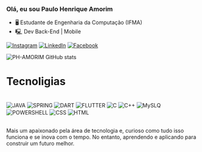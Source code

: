 ### Olá, eu sou Paulo Henrique Amorim

- 🖥️ Estudante de Engenharia da Computação (IFMA)
- 🖳  Dev Back-End | Mobile 

[![Instagram](https://img.shields.io/badge/Instagram-E4405F?style=for-the-badge&logo=instagram&logoColor=white)](https://instagram.com/p.h.amorim_m/)
[![LinkedIn](https://img.shields.io/badge/LinkedIn-0077B5?style=for-the-badge&logo=linkedin&logoColor=white)](https://linkedin.com/in/paulo-henrique-amorim-385638220/)
[![Facebook](https://img.shields.io/badge/Facebook-1877F2?style=for-the-badge&logo=facebook&logoColor=white)](https://www.facebook.com/paulohenrique.amorim.165/)

![PH-AMORIM GitHub stats](https://github-readme-stats.vercel.app/api?username=PH-AMORIM&show_icons=true&theme=dark)

# Tecnoligias 

<div style = "diaply: inline_block"><br/>
  <img align = "center" alt = "JAVA" src = "https://img.shields.io/badge/Java-ED8B00?style=for-the-badge&logo=openjdk&logoColor=white" />
  <img align = "center" alt = "SPRING" src = "https://img.shields.io/badge/Spring-6DB33F?style=for-the-badge&logo=spring&logoColor=white" />
  <img align = "center" alt = "DART" src = "https://img.shields.io/badge/Dart-0175C2?style=for-the-badge&logo=dart&logoColor=white" />
  <img align = "center" alt = "FLUTTER" src = "https://img.shields.io/badge/Flutter-02569B?style=for-the-badge&logo=flutter&logoColor=white" />
  <img align = "center" alt = "C" src = "https://img.shields.io/badge/C-00599C?style=for-the-badge&logo=c&logoColor=white" />
  <img align = "center" alt = "C++" src = "https://img.shields.io/badge/C%2B%2B-00599C?style=for-the-badge&logo=c%2B%2B&logoColor=white" />
  <img align = "center" alt = "MySLQ" src = "https://img.shields.io/badge/MySQL-00000F?style=for-the-badge&logo=mysql&logoColor=white" />
  <img align = "center" alt = "POWERSHELL" src = "https://img.shields.io/badge/Powershell-2CA5E0?style=for-the-badge&logo=powershell&logoColor=white" />
  <img align = "center" alt = "CSS" src = "https://img.shields.io/badge/CSS-239120?&style=for-the-badge&logo=css3&logoColor=white" />
  <img align = "center" alt = "HTML" src = "https://img.shields.io/badge/HTML-239120?style=for-the-badge&logo=html5&logoColor=white" />
</div><br/>

Mais um apaixonado pela área de tecnologia e, curioso como tudo isso funciona e se inova com o tempo. No entanto, aprendendo e aplicando para construir um futuro melhor.  
